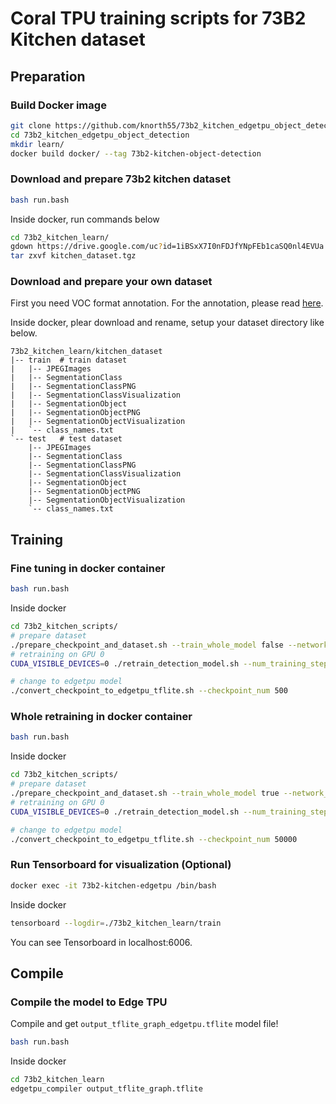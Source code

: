 # Coral TPU training scripts for 73B2 Kitchen dataset

## Preparation

### Build Docker image

```bash
git clone https://github.com/knorth55/73b2_kitchen_edgetpu_object_detection.git
cd 73b2_kitchen_edgetpu_object_detection
mkdir learn/
docker build docker/ --tag 73b2-kitchen-object-detection
```

### Download and prepare 73b2 kitchen dataset

```bash
bash run.bash
```

Inside docker, run commands below

```bash
cd 73b2_kitchen_learn/
gdown https://drive.google.com/uc?id=1iBSxX7I0nFDJfYNpFEb1caSQ0nl4EVUa
tar zxvf kitchen_dataset.tgz
```

### Download and prepare your own dataset

First you need VOC format annotation.
For the annotation, please read [here](https://jsk-docs.readthedocs.io/projects/jsk_recognition/en/latest/deep_learning_with_image_dataset/annotate_images_with_labelme.html).

Inside docker, plear download and rename, setup your dataset directory like below.

```
73b2_kitchen_learn/kitchen_dataset
|-- train  # train dataset
|   |-- JPEGImages
|   |-- SegmentationClass
|   |-- SegmentationClassPNG
|   |-- SegmentationClassVisualization
|   |-- SegmentationObject
|   |-- SegmentationObjectPNG
|   |-- SegmentationObjectVisualization
|   `-- class_names.txt
`-- test   # test dataset
    |-- JPEGImages
    |-- SegmentationClass
    |-- SegmentationClassPNG
    |-- SegmentationClassVisualization
    |-- SegmentationObject
    |-- SegmentationObjectPNG
    |-- SegmentationObjectVisualization
    `-- class_names.txt
```

## Training

### Fine tuning in docker container

```bash
bash run.bash
```

Inside docker

```bash
cd 73b2_kitchen_scripts/
# prepare dataset
./prepare_checkpoint_and_dataset.sh --train_whole_model false --network_type mobilenet_v2_ssd
# retraining on GPU 0
CUDA_VISIBLE_DEVICES=0 ./retrain_detection_model.sh --num_training_steps 500 --num_eval_steps 100 

# change to edgetpu model
./convert_checkpoint_to_edgetpu_tflite.sh --checkpoint_num 500
```

### Whole retraining in docker container

```bash
bash run.bash
```

Inside docker

```bash
cd 73b2_kitchen_scripts/
# prepare dataset
./prepare_checkpoint_and_dataset.sh --train_whole_model true --network_type mobilenet_v2_ssd
# retraining on GPU 0
CUDA_VISIBLE_DEVICES=0 ./retrain_detection_model.sh --num_training_steps 50000 --num_eval_steps 2000 

# change to edgetpu model
./convert_checkpoint_to_edgetpu_tflite.sh --checkpoint_num 50000
```

### Run Tensorboard for visualization (Optional)

```bash
docker exec -it 73b2-kitchen-edgetpu /bin/bash
```

Inside docker

```bash
tensorboard --logdir=./73b2_kitchen_learn/train
```

You can see Tensorboard in localhost:6006.

## Compile

### Compile the model to Edge TPU

Compile and get `output_tflite_graph_edgetpu.tflite` model file!

```bash
bash run.bash
```

Inside docker

```bash
cd 73b2_kitchen_learn
edgetpu_compiler output_tflite_graph.tflite
```
